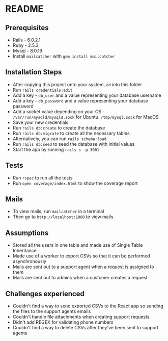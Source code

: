 # README

## Prerequisites

* Rails - 6.0.2.1
* Ruby - 2.5.3
* Mysql - 8.0.19
* Install `mailcatcher` with `gem install mailcatcher`

## Installation Steps
* After copying this project onto your system, `cd` into this folder
* Run `rails credentials:edit`
* Add a key  - `db_user` and a value representing your database username
* Add a key - `db_password` and a value representing your database password
* Add a socket value depending on your OS - `/var/run/mysqld/mysqld.sock` for Ubuntu. `/tmp/mysql.sock` for MacOS
* Save your new credentials
* Run  `rails db:create` to create the database
* Run `rails db:migrate` to create all the  necessary tables. 
* Alternatively, you can run `rails schema:load`
* Run `rails db:seed` to seed the database with initial values
* Start the app by running `rails s -p 3001`

## Tests
* Run `rspec` to run all the tests
* Run `open coverage/index.html` to show the coverage report

## Mails
* To view mails, run `mailcatcher` in a terminal
* Then go to `http://localhost:1080` to view mails

## Assumptions
* Stored all the users in one table and made use of Single Table Inheritance
* Made use of a worker to export CSVs so that it can be performed asynchronously
* Mails are sent out to a support agent when a request is assigned to them
* Mails are sent out to admins when a customer creates a request


## Challenges experienced
* Couldn't find a way to send exported CSVs to the React app so sending the files to the support agents emails
* Couldn't handle file attachments when creating support requests.
* Didn't add REGEX for validating phone numbers
* Couldn't find  a way to delete CSVs after they've been sent to support agents
